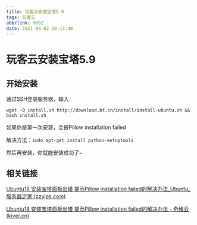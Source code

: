 ```yaml
---
title: 玩客云安装宝塔5.9
tags: 玩客云
abbrlink: 9062
date: 2021-04-02 20:13:40
---
```


# 玩客云安装宝塔5.9

## 开始安装

<!--more-->

通过SSH登录服务器，输入

```
wget -O install.sh http://download.bt.cn/install/install-ubuntu.sh && bash install.sh
```

如果你是第一次安装，会报Pillow installation failed

解决方法：`sudo apt-get install python-setuptools`

然后再安装，你就能安装成功了~

## 相关链接

[Ubuntu18 安装宝塔面板出错 提示Pillow installation failed的解决办法_Ubuntu_服务器之家 (zzvips.com)](http://www.zzvips.com/article/89523.html)

[Ubuntu18 安装宝塔面板出错 提示Pillow installation failed的解决办法 - 奇维云 (kiver.cn)](http://www.kiver.cn/news/content/268.html)
